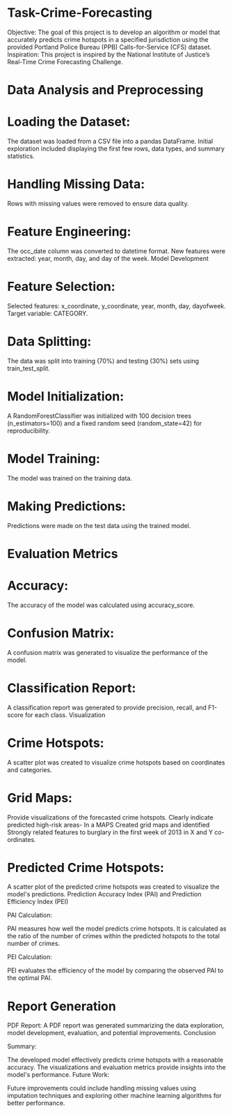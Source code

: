 # Task-Crime-Forecasting
Objective: The goal of this project is to develop an algorithm or model that accurately predicts crime hotspots in a specified jurisdiction using the provided Portland Police Bureau (PPB) Calls-for-Service (CFS) dataset.
Inspiration: This project is inspired by the National Institute of Justice’s Real-Time Crime Forecasting Challenge.
# Data Analysis and Preprocessing

# Loading the Dataset:

The dataset was loaded from a CSV file into a pandas DataFrame.
Initial exploration included displaying the first few rows, data types, and summary statistics.

# Handling Missing Data:

Rows with missing values were removed to ensure data quality.

# Feature Engineering:

The occ_date column was converted to datetime format.
New features were extracted: year, month, day, and day of the week.
Model Development

# Feature Selection:

Selected features: x_coordinate, y_coordinate, year, month, day, dayofweek.
Target variable: CATEGORY.

# Data Splitting:

The data was split into training (70%) and testing (30%) sets using train_test_split.

# Model Initialization:

A RandomForestClassifier was initialized with 100 decision trees (n_estimators=100) and a fixed random seed (random_state=42) for reproducibility.

# Model Training:

The model was trained on the training data.

# Making Predictions:

Predictions were made on the test data using the trained model.

# Evaluation Metrics

# Accuracy:

The accuracy of the model was calculated using accuracy_score.

# Confusion Matrix:

A confusion matrix was generated to visualize the performance of the model.

# Classification Report:

A classification report was generated to provide precision, recall, and F1-score for each class.
Visualization

# Crime Hotspots:

A scatter plot was created to visualize crime hotspots based on coordinates and categories.

# Grid Maps:
Provide visualizations of the forecasted crime hotspots.
Clearly indicate predicted high-risk areas- In a MAPS
Created grid maps and identified Strongly related features to burglary in the first week of 2013 in X and Y co-ordinates.

# Predicted Crime Hotspots:

A scatter plot of the predicted crime hotspots was created to visualize the model's predictions.
Prediction Accuracy Index (PAI) and Prediction Efficiency Index (PEI)

PAI Calculation:

PAI measures how well the model predicts crime hotspots.
It is calculated as the ratio of the number of crimes within the predicted hotspots to the total number of crimes.

PEI Calculation:

PEI evaluates the efficiency of the model by comparing the observed PAI to the optimal PAI.

# Report Generation

PDF Report:
A PDF report was generated summarizing the data exploration, model development, evaluation, and potential improvements.
Conclusion

Summary:

The developed model effectively predicts crime hotspots with a reasonable accuracy.
The visualizations and evaluation metrics provide insights into the model's performance.
Future Work:

Future improvements could include handling missing values using imputation techniques and exploring other machine learning algorithms for better performance.
